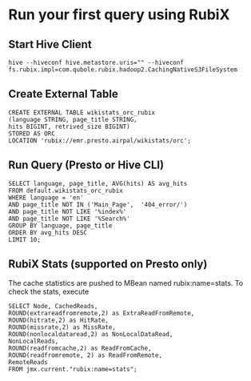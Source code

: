 # Run your first query using RubiX

## Start Hive Client

    hive --hiveconf hive.metastore.uris="" --hiveconf fs.rubix.impl=com.qubole.rubix.hadoop2.CachingNativeS3FileSystem

## Create External Table

    CREATE EXTERNAL TABLE wikistats_orc_rubix 
    (language STRING, page_title STRING,
    hits BIGINT, retrived_size BIGINT)
    STORED AS ORC
    LOCATION 'rubix://emr.presto.airpal/wikistats/orc';

## Run Query (Presto or Hive CLI)

    SELECT language, page_title, AVG(hits) AS avg_hits
    FROM default.wikistats_orc_rubix
    WHERE language = 'en'
    AND page_title NOT IN ('Main_Page',  '404_error/')
    AND page_title NOT LIKE '%index%'
    AND page_title NOT LIKE '%Search%'
    GROUP BY language, page_title
    ORDER BY avg_hits DESC
    LIMIT 10;

## RubiX Stats (supported on Presto only)

The cache statistics are pushed to MBean named rubix:name=stats. To check the stats, execute

    SELECT Node, CachedReads, 
    ROUND(extrareadfromremote,2) as ExtraReadFromRemote, 
    ROUND(hitrate,2) as HitRate, 
    ROUND(missrate,2) as MissRate,  
    ROUND(nonlocaldataread,2) as NonLocalDataRead, 
    NonLocalReads,
    ROUND(readfromcache,2) as ReadFromCache, 
    ROUND(readfromremote, 2) as ReadFromRemote, 
    RemoteReads
    FROM jmx.current."rubix:name=stats";

